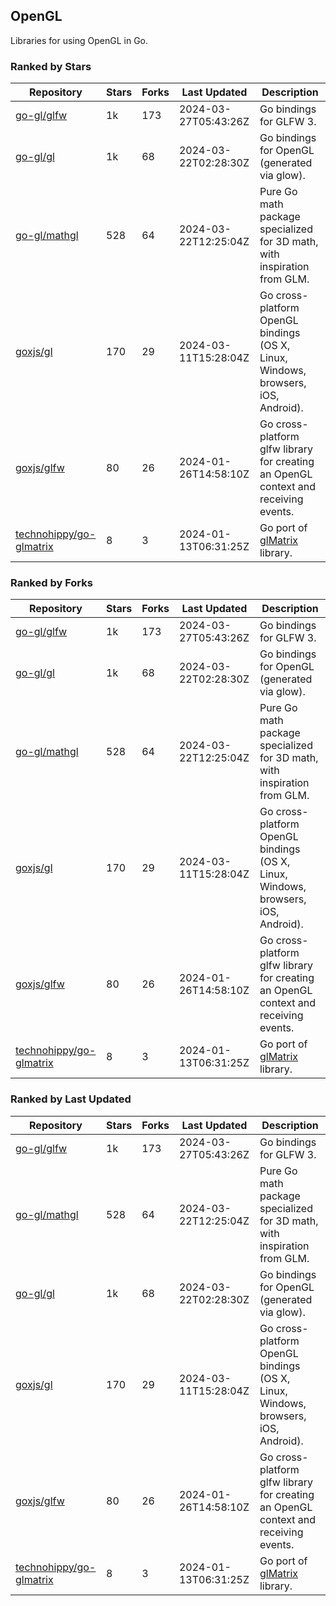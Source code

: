 ## OpenGL

Libraries for using OpenGL in Go.

### Ranked by Stars

| Repository | Stars | Forks | Last Updated | Description | 
|------------|-------|-------|--------------|-------------|
| [go-gl/glfw](https://github.com/go-gl/glfw) | 1k | 173 | 2024-03-27T05:43:26Z |  Go bindings for GLFW 3. |
| [go-gl/gl](https://github.com/go-gl/gl) | 1k | 68 | 2024-03-22T02:28:30Z |  Go bindings for OpenGL (generated via glow). |
| [go-gl/mathgl](https://github.com/go-gl/mathgl) | 528 | 64 | 2024-03-22T12:25:04Z |  Pure Go math package specialized for 3D math, with inspiration from GLM. |
| [goxjs/gl](https://github.com/goxjs/gl) | 170 | 29 | 2024-03-11T15:28:04Z |  Go cross-platform OpenGL bindings (OS X, Linux, Windows, browsers, iOS, Android). |
| [goxjs/glfw](https://github.com/goxjs/glfw) | 80 | 26 | 2024-01-26T14:58:10Z |  Go cross-platform glfw library for creating an OpenGL context and receiving events. |
| [technohippy/go-glmatrix](https://github.com/technohippy/go-glmatrix) | 8 | 3 | 2024-01-13T06:31:25Z |  Go port of [glMatrix](https://glmatrix.net/) library. |

### Ranked by Forks

| Repository | Stars | Forks | Last Updated | Description | 
|------------|-------|-------|--------------|-------------|
| [go-gl/glfw](https://github.com/go-gl/glfw) | 1k | 173 | 2024-03-27T05:43:26Z |  Go bindings for GLFW 3. |
| [go-gl/gl](https://github.com/go-gl/gl) | 1k | 68 | 2024-03-22T02:28:30Z |  Go bindings for OpenGL (generated via glow). |
| [go-gl/mathgl](https://github.com/go-gl/mathgl) | 528 | 64 | 2024-03-22T12:25:04Z |  Pure Go math package specialized for 3D math, with inspiration from GLM. |
| [goxjs/gl](https://github.com/goxjs/gl) | 170 | 29 | 2024-03-11T15:28:04Z |  Go cross-platform OpenGL bindings (OS X, Linux, Windows, browsers, iOS, Android). |
| [goxjs/glfw](https://github.com/goxjs/glfw) | 80 | 26 | 2024-01-26T14:58:10Z |  Go cross-platform glfw library for creating an OpenGL context and receiving events. |
| [technohippy/go-glmatrix](https://github.com/technohippy/go-glmatrix) | 8 | 3 | 2024-01-13T06:31:25Z |  Go port of [glMatrix](https://glmatrix.net/) library. |

### Ranked by Last Updated

| Repository | Stars | Forks | Last Updated | Description | 
|------------|-------|-------|--------------|-------------|
| [go-gl/glfw](https://github.com/go-gl/glfw) | 1k | 173 | 2024-03-27T05:43:26Z |  Go bindings for GLFW 3. |
| [go-gl/mathgl](https://github.com/go-gl/mathgl) | 528 | 64 | 2024-03-22T12:25:04Z |  Pure Go math package specialized for 3D math, with inspiration from GLM. |
| [go-gl/gl](https://github.com/go-gl/gl) | 1k | 68 | 2024-03-22T02:28:30Z |  Go bindings for OpenGL (generated via glow). |
| [goxjs/gl](https://github.com/goxjs/gl) | 170 | 29 | 2024-03-11T15:28:04Z |  Go cross-platform OpenGL bindings (OS X, Linux, Windows, browsers, iOS, Android). |
| [goxjs/glfw](https://github.com/goxjs/glfw) | 80 | 26 | 2024-01-26T14:58:10Z |  Go cross-platform glfw library for creating an OpenGL context and receiving events. |
| [technohippy/go-glmatrix](https://github.com/technohippy/go-glmatrix) | 8 | 3 | 2024-01-13T06:31:25Z |  Go port of [glMatrix](https://glmatrix.net/) library. |

